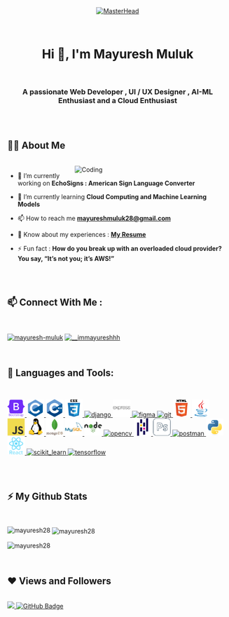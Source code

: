 <!-- [![MasterHead](https://wallpaperaccess.com/full/2877459.jpg)](https://rishavchanda.io)-->

<div align="center">
  <a href="https://rishavchanda.io">
    <img src="https://i.pinimg.com/originals/78/5a/1b/785a1b9c359640da6bc9cfe3670b42ba.png" alt="MasterHead" width="450" ">
    
  </a>
</div>

<br/>
<br/>


<h1 align="center">Hi 👋, I'm Mayuresh Muluk</h1>
<br/>

<h3 align="center">A passionate Web Developer , UI / UX Designer , AI-ML Enthusiast and a Cloud Enthusiast</h3>

<br/><br/>

## 🙋‍♂️ About Me
<br/>
<img align="right" alt="Coding" width="350" src="https://i.pinimg.com/originals/c7/15/4b/c7154b20aa547387ea43913c4adcadc9.png">

- 🔭 I’m currently working on **EchoSigns : American Sign Language Converter**

- 🌱 I’m currently learning **Cloud Computing and Machine Learning Models**

- 📫 How to reach me **mayureshmuluk28@gmail.com**

- 📄 Know about my experiences :  [ **My Resume** ](https://drive.google.com/drive/folders/16qDD7AbTSL9j9NrBbfG1OPJXAi7W1ipB?usp=sharing)

- ⚡ Fun fact : **How do you break up with an overloaded cloud provider?**
     <br/> **You say, “It’s not you; it’s AWS!”**

  <br/><br/>

## 📫 Connect With Me :
<br/>

  <p align="left">
<a href="https://linkedin.com/in/mayuresh-muluk" target="blank"><img align="center" src="https://raw.githubusercontent.com/rahuldkjain/github-profile-readme-generator/master/src/images/icons/Social/linked-in-alt.svg" alt="mayuresh-muluk" height="30" width="40" /></a>
<a href="https://instagram.com/__immayureshhh" target="blank"><img align="center" src="https://raw.githubusercontent.com/rahuldkjain/github-profile-readme-generator/master/src/images/icons/Social/instagram.svg" alt="__immayureshhh" height="30" width="40" /></a>
</p>
<br/>

## 🚀 Languages and Tools:
<br/>

<p align="left"> <a href="https://getbootstrap.com" target="_blank" rel="noreferrer"> <img src="https://raw.githubusercontent.com/devicons/devicon/master/icons/bootstrap/bootstrap-plain-wordmark.svg" alt="bootstrap" width="40" height="40"/> </a> <a href="https://www.cprogramming.com/" target="_blank" rel="noreferrer"> <img src="https://raw.githubusercontent.com/devicons/devicon/master/icons/c/c-original.svg" alt="c" width="40" height="40"/> </a> <a href="https://www.w3schools.com/cpp/" target="_blank" rel="noreferrer"> <img src="https://raw.githubusercontent.com/devicons/devicon/master/icons/cplusplus/cplusplus-original.svg" alt="cplusplus" width="40" height="40"/> </a> <a href="https://www.w3schools.com/css/" target="_blank" rel="noreferrer"> <img src="https://raw.githubusercontent.com/devicons/devicon/master/icons/css3/css3-original-wordmark.svg" alt="css3" width="40" height="40"/> </a> <a href="https://www.djangoproject.com/" target="_blank" rel="noreferrer"> <img src="https://cdn.worldvectorlogo.com/logos/django.svg" alt="django" width="40" height="40"/> </a> <a href="https://expressjs.com" target="_blank" rel="noreferrer"> <img src="https://raw.githubusercontent.com/devicons/devicon/master/icons/express/express-original-wordmark.svg" alt="express" width="40" height="40"/> </a> <a href="https://www.figma.com/" target="_blank" rel="noreferrer"> <img src="https://www.vectorlogo.zone/logos/figma/figma-icon.svg" alt="figma" width="40" height="40"/> </a> <a href="https://git-scm.com/" target="_blank" rel="noreferrer"> <img src="https://www.vectorlogo.zone/logos/git-scm/git-scm-icon.svg" alt="git" width="40" height="40"/> </a> <a href="https://www.w3.org/html/" target="_blank" rel="noreferrer"> <img src="https://raw.githubusercontent.com/devicons/devicon/master/icons/html5/html5-original-wordmark.svg" alt="html5" width="40" height="40"/> </a> <a href="https://www.java.com" target="_blank" rel="noreferrer"> <img src="https://raw.githubusercontent.com/devicons/devicon/master/icons/java/java-original.svg" alt="java" width="40" height="40"/> </a> <a href="https://developer.mozilla.org/en-US/docs/Web/JavaScript" target="_blank" rel="noreferrer"> <img src="https://raw.githubusercontent.com/devicons/devicon/master/icons/javascript/javascript-original.svg" alt="javascript" width="40" height="40"/> </a> <a href="https://www.linux.org/" target="_blank" rel="noreferrer"> <img src="https://raw.githubusercontent.com/devicons/devicon/master/icons/linux/linux-original.svg" alt="linux" width="40" height="40"/> </a> <a href="https://www.mongodb.com/" target="_blank" rel="noreferrer"> <img src="https://raw.githubusercontent.com/devicons/devicon/master/icons/mongodb/mongodb-original-wordmark.svg" alt="mongodb" width="40" height="40"/> </a> <a href="https://www.mysql.com/" target="_blank" rel="noreferrer"> <img src="https://raw.githubusercontent.com/devicons/devicon/master/icons/mysql/mysql-original-wordmark.svg" alt="mysql" width="40" height="40"/> </a> <a href="https://nodejs.org" target="_blank" rel="noreferrer"> <img src="https://raw.githubusercontent.com/devicons/devicon/master/icons/nodejs/nodejs-original-wordmark.svg" alt="nodejs" width="40" height="40"/> </a> <a href="https://opencv.org/" target="_blank" rel="noreferrer"> <img src="https://www.vectorlogo.zone/logos/opencv/opencv-icon.svg" alt="opencv" width="40" height="40"/> </a> <a href="https://pandas.pydata.org/" target="_blank" rel="noreferrer"> <img src="https://raw.githubusercontent.com/devicons/devicon/2ae2a900d2f041da66e950e4d48052658d850630/icons/pandas/pandas-original.svg" alt="pandas" width="40" height="40"/> </a> <a href="https://www.photoshop.com/en" target="_blank" rel="noreferrer"> <img src="https://raw.githubusercontent.com/devicons/devicon/master/icons/photoshop/photoshop-line.svg" alt="photoshop" width="40" height="40"/> </a> <a href="https://postman.com" target="_blank" rel="noreferrer"> <img src="https://www.vectorlogo.zone/logos/getpostman/getpostman-icon.svg" alt="postman" width="40" height="40"/> </a> <a href="https://www.python.org" target="_blank" rel="noreferrer"> <img src="https://raw.githubusercontent.com/devicons/devicon/master/icons/python/python-original.svg" alt="python" width="40" height="40"/> </a> <a href="https://reactjs.org/" target="_blank" rel="noreferrer"> <img src="https://raw.githubusercontent.com/devicons/devicon/master/icons/react/react-original-wordmark.svg" alt="react" width="40" height="40"/> </a> <a href="https://scikit-learn.org/" target="_blank" rel="noreferrer"> <img src="https://upload.wikimedia.org/wikipedia/commons/0/05/Scikit_learn_logo_small.svg" alt="scikit_learn" width="40" height="40"/> </a> <a href="https://www.tensorflow.org" target="_blank" rel="noreferrer"> <img src="https://www.vectorlogo.zone/logos/tensorflow/tensorflow-icon.svg" alt="tensorflow" width="40" height="40"/> </a> </p>




<!-- [![React Badge](https://img.shields.io/badge/-React-61DBFB?style=for-the-badge&labelColor=black&logo=react&logoColor=61DBFB)](#)  [![Javascript Badge](https://img.shields.io/badge/-Javascript-F0DB4F?style=for-the-badge&labelColor=black&logo=javascript&logoColor=F0DB4F)](#) [![Typescript Badge](https://img.shields.io/badge/-Typescript-007acc?style=for-the-badge&labelColor=black&logo=typescript&logoColor=007acc)](#) [![Nodejs Badge](https://img.shields.io/badge/-Nodejs-3C873A?style=for-the-badge&labelColor=black&logo=node.js&logoColor=3C873A)](#) [![GraphQL Badge](https://img.shields.io/badge/-GraphQl-e535ab?style=for-the-badge&labelColor=black&logo=node.js&logoColor=e535ab)](#) -->
<br/>
<br/>
<p align="center">

</p>

## ⚡ My Github Stats

<br/>


<p><img align="left" src="https://github-readme-streak-stats.herokuapp.com/?user=Mayuresh28&theme=black-ice&hide_border=true&stroke=0000&background=060A0CD0" alt="mayuresh28" /></p>

<p>&nbsp;<img align="center" src="https://github-readme-stats.vercel.app/api?username=Mayuresh28&show_icons=true&count_private=true&theme=react&hide_border=true&bg_color=0D1117" alt="mayuresh28" /></p>

<p><img align="center" src="https://github-readme-stats.vercel.app/api/top-langs/?username=Mayuresh28&langs_count=8&count_private=true&layout=compact&theme=react&hide_border=true&bg_color=0D1117"  alt="mayuresh28" /></p>

<br/>

## ❤ Views and Followers

<br/>
<a href="https://github.com/Meghna-DAS/github-profile-views-counter">
    <img src="https://komarev.com/ghpvc/?username=Mayuresh28">
    
</a>
<a href="https://github.com/Mayuresh28?tab=followers"><img src="https://img.shields.io/github/followers/Mayuresh28?label=Followers&style=social" alt="GitHub Badge"></a>

<br/>



